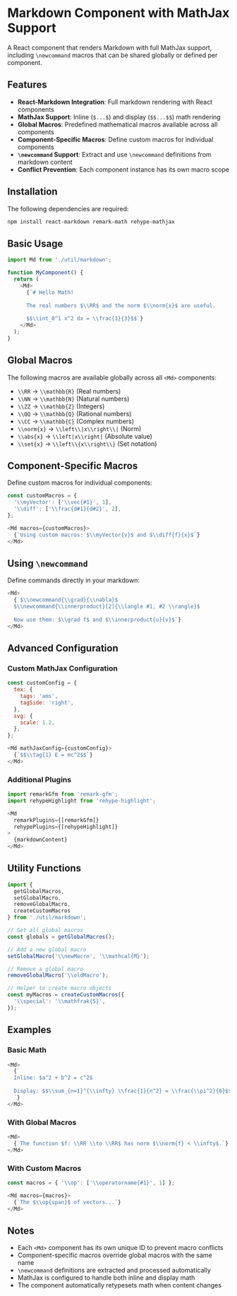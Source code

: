 # Markdown Component with MathJax Support

A React component that renders Markdown with full MathJax support, including `\newcommand` macros that can be shared globally or defined per component.

## Features

- **React-Markdown Integration**: Full markdown rendering with React components
- **MathJax Support**: Inline (`$...$`) and display (`$$...$$`) math rendering
- **Global Macros**: Predefined mathematical macros available across all components
- **Component-Specific Macros**: Define custom macros for individual components
- **`\newcommand` Support**: Extract and use `\newcommand` definitions from markdown content
- **Conflict Prevention**: Each component instance has its own macro scope

## Installation

The following dependencies are required:

```bash
npm install react-markdown remark-math rehype-mathjax
```

## Basic Usage

```javascript
import Md from './util/markdown';

function MyComponent() {
  return (
    <Md>
      {`# Hello Math!
      
      The real numbers $\\RR$ and the norm $\\norm{x}$ are useful.
      
      $$\\int_0^1 x^2 dx = \\frac{1}{3}$$`}
    </Md>
  );
}
```

## Global Macros

The following macros are available globally across all `<Md>` components:

- `\\RR` → `\\mathbb{R}` (Real numbers)
- `\\NN` → `\\mathbb{N}` (Natural numbers)
- `\\ZZ` → `\\mathbb{Z}` (Integers)
- `\\QQ` → `\\mathbb{Q}` (Rational numbers)
- `\\CC` → `\\mathbb{C}` (Complex numbers)
- `\\norm{x}` → `\\left\\|x\\right\\|` (Norm)
- `\\abs{x}` → `\\left|x\\right|` (Absolute value)
- `\\set{x}` → `\\left\\{x\\right\\}` (Set notation)

## Component-Specific Macros

Define custom macros for individual components:

```javascript
const customMacros = {
  '\\myVector': ['\\vec{#1}', 1],
  '\\diff': ['\\frac{d#1}{d#2}', 2],
};

<Md macros={customMacros}>
  {`Using custom macros: $\\myVector{v}$ and $\\diff{f}{x}$`}
</Md>
```

## Using `\newcommand`

Define commands directly in your markdown:

```javascript
<Md>
  {`$\\newcommand{\\grad}{\\nabla}$
  $\\newcommand{\\innerproduct}[2]{\\langle #1, #2 \\rangle}$
  
  Now use them: $\\grad f$ and $\\innerproduct{u}{v}$`}
</Md>
```

## Advanced Configuration

### Custom MathJax Configuration

```javascript
const customConfig = {
  tex: {
    tags: 'ams',
    tagSide: 'right',
  },
  svg: {
    scale: 1.2,
  },
};

<Md mathJaxConfig={customConfig}>
  {`$$\\tag{1} E = mc^2$$`}
</Md>
```

### Additional Plugins

```javascript
import remarkGfm from 'remark-gfm';
import rehypeHighlight from 'rehype-highlight';

<Md 
  remarkPlugins={[remarkGfm]} 
  rehypePlugins={[rehypeHighlight]}
>
  {markdownContent}
</Md>
```

## Utility Functions

```javascript
import { 
  getGlobalMacros, 
  setGlobalMacro, 
  removeGlobalMacro, 
  createCustomMacros 
} from './util/markdown';

// Get all global macros
const globals = getGlobalMacros();

// Add a new global macro
setGlobalMacro('\\newMacro', '\\mathcal{M}');

// Remove a global macro
removeGlobalMacro('\\oldMacro');

// Helper to create macro objects
const myMacros = createCustomMacros({
  '\\special': '\\mathfrak{S}',
});
```

## Examples

### Basic Math

```javascript
<Md>
  {`
  Inline: $a^2 + b^2 = c^2$
  
  Display: $$\\sum_{n=1}^{\\infty} \\frac{1}{n^2} = \\frac{\\pi^2}{6}$$
  `}
</Md>
```

### With Global Macros

```javascript
<Md>
  {`The function $f: \\RR \\to \\RR$ has norm $\\norm{f} < \\infty$.`}
</Md>
```

### With Custom Macros

```javascript
const macros = { '\\op': ['\\operatorname{#1}', 1] };

<Md macros={macros}>
  {`The $\\op{span}$ of vectors...`}
</Md>
```

## Notes

- Each `<Md>` component has its own unique ID to prevent macro conflicts
- Component-specific macros override global macros with the same name
- `\newcommand` definitions are extracted and processed automatically
- MathJax is configured to handle both inline and display math
- The component automatically retypesets math when content changes
